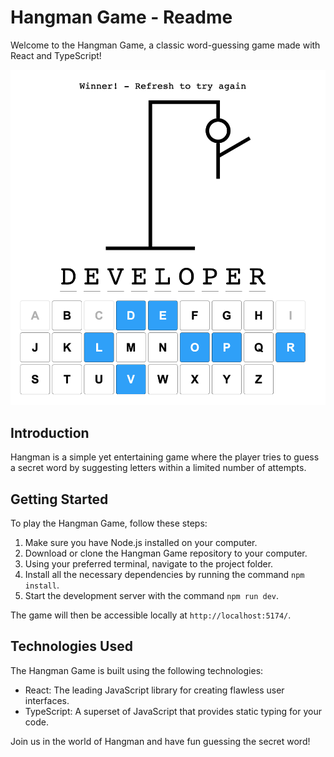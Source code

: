 # Hangman Game - Readme

Welcome to the Hangman Game, a classic word-guessing game made with React and TypeScript!

![Hangman Game](image.png)

## Introduction

Hangman is a simple yet entertaining game where the player tries to guess a secret word by suggesting letters within a limited number of attempts.

## Getting Started

To play the Hangman Game, follow these steps:

1. Make sure you have Node.js installed on your computer.
2. Download or clone the Hangman Game repository to your computer.
3. Using your preferred terminal, navigate to the project folder.
4. Install all the necessary dependencies by running the command `npm install`.
5. Start the development server with the command `npm run dev`.

The game will then be accessible locally at `http://localhost:5174/`.

## Technologies Used

The Hangman Game is built using the following technologies:

- React: The leading JavaScript library for creating flawless user interfaces.
- TypeScript: A superset of JavaScript that provides static typing for your code.

Join us in the world of Hangman and have fun guessing the secret word!
